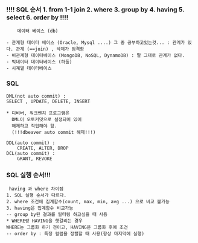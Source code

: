 
### !!!! SQL 순서 1. from 1-1 join 2. where 3. group by 4. having 5. select 6. order by !!!!

    	데이터 베이스 (db)

 	- 관계형 데이터 베이스 (Oracle, Mysql ....) 그 중 공부하고있는것... : 관계가 있다. 관계 (==join) , 삭제가 엄격함
	- 비관계형 데이터베이스 (MongoDB, NoSQL, DynamoDB) : 말 그대로 관계가 없다.
	- 빅데이터 데이터베이스 (하둡)	 
	- 시계열 데이터베이스 

### SQL 

    DML(not auto commit) : 
	SELECT , UPDATE, DELETE, INSERT

	* 디비버, 워크벤치 프로그램은 
	  DML이 오토커밋으로 설정되어 있어 
	  해제하고 작업해야 함. 
	  (!!!dbeaver auto commit 해제!!!)

	DDL(auto commit) : 
		CREATE, ALTER, DROP
	DCL(auto commit) : 
		GRANT, REVOKE

    
### SQL 실행 순서!!!


     having 과 where 차이점
	1. SQL 실행 순서가 다르다. 
	2. where 조건에 집계함수(count, max, min, avg ...) 으로 비교 불가능
	3. having은 집계함수 비교가능 
	-- group by된 결과를 필터링 하고싶을 때 사용
	* WHERE랑 HAVING을 헷갈리는 경우
	WHERE는 그룹화 하기 전이고, HAVING은 그룹화 후에 조건
	-- order by : 특정 컬럼을 정렬할 때 사용(항상 마지막에 실행)
